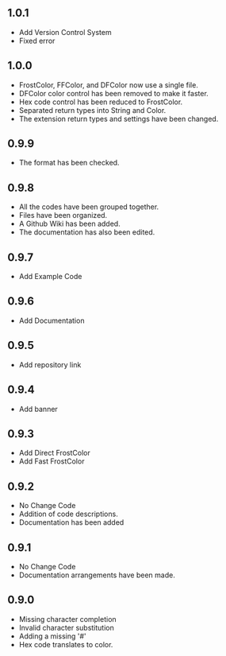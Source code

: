 ## 1.0.1
* Add Version Control System 
* Fixed error

## 1.0.0
* FrostColor, FFColor, and DFColor now use a single file.
* DFColor color control has been removed to make it faster.
* Hex code control has been reduced to FrostColor. 
* Separated return types into String and Color.
* The extension return types and settings have been changed.

## 0.9.9
* The format has been checked.

## 0.9.8
* All the codes have been grouped together.
* Files have been organized.
* A Github Wiki has been added.
* The documentation has also been edited.

## 0.9.7
*   Add Example Code

## 0.9.6 
* Add Documentation



## 0.9.5
* Add repository link

## 0.9.4
* Add banner

## 0.9.3
*   Add Direct FrostColor
*   Add Fast FrostColor



## 0.9.2
* No Change Code
* Addition of code descriptions.
* Documentation has been added

## 0.9.1
* No Change Code
* Documentation arrangements have been made.

## 0.9.0

* Missing character completion
* Invalid character substitution
* Adding a missing '#'
* Hex code translates to color.